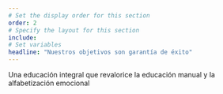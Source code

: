 ```yaml
---
# Set the display order for this section
order: 2
# Specify the layout for this section
include: 
# Set variables
headline: "Nuestros objetivos son garantía de éxito"
---
```

Una educación integral que revalorice la educación manual y la alfabetización emocional

